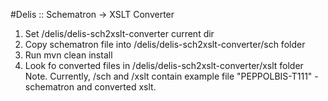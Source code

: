 #Delis :: Schematron -> XSLT Converter

1. Set /delis/delis-sch2xslt-converter current dir
2. Copy schematron file into /delis/delis-sch2xslt-converter/sch folder
3. Run mvn clean install
4. Look fo converted files in /delis/delis-sch2xslt-converter/xslt folder  
Note. Currently, /sch and /xslt contain example file "PEPPOLBIS-T111" - schematron and converted xslt.